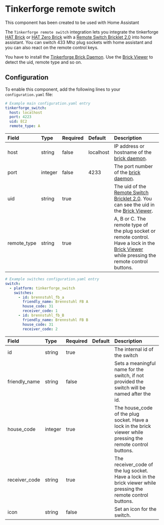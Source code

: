 # Tinkerforge remote switch
This component has been created to be used with Home Assistant

The `Tinkerforge remote switch` integration lets you integrate the tinkerforge [HAT Brick](https://www.tinkerforge.com/en/doc/Hardware/Bricks/HAT_Brick.html) or [HAT Zero Brick](https://www.tinkerforge.com/en/doc/Hardware/Bricks/HAT_Zero_Brick.html) with a [Remote Switch Bricklet 2.0](https://www.tinkerforge.com/en/doc/Hardware/Bricklets/Remote_Switch_V2.html) into home assistant.
You can switch 433 Mhz plug sockets with home assistant and you can also react on the remote control keys.

You have to install the [Tinkerforge Brick Daemon](https://www.tinkerforge.com/en/doc/Software/Brickd.html).
Use the [Brick Viewer](https://www.tinkerforge.com/en/doc/Software/Brickv.html) to detect the uid, remote type and so on.

## Configuration

To enable this component, add the following lines to your `configuration.yaml` file:

```yaml
# Example main configuration.yaml entry
tinkerforge_switch:
  host: localhost
  port: 4223
  uid: EC2
  remote_type: A
```

| Field | Type | Required | Default | Description |
|:----- |:---- |:-------- |:------- |:----------- |
| host  | string | false | localhost | IP address or hostname of the [brick daemon](https://www.tinkerforge.com/en/doc/Software/Brickd.html). |
| port  | integer | false | 4233    | The port number of the [brick daemon](https://www.tinkerforge.com/en/doc/Software/Brickd.html). |
| uid   | string | true   |         | The uid of the [Remote Switch Bricklet 2.0](https://www.tinkerforge.com/en/doc/Hardware/Bricklets/Remote_Switch_V2.html). You can see the uid in the [Brick Viewer](https://www.tinkerforge.com/en/doc/Software/Brickv.html). |
| remote_type | string | true |     | A, B or C. The remote type of the plug socket or remote control. Have a lock in the [Brick Viewer](https://www.tinkerforge.com/en/doc/Software/Brickv.html) while pressing the remote control buttons. |

```yaml
# Example switches configuration.yaml entry
switch:
  - platform: tinkerforge_switch
    switches:
      - id: brennstuhl_fb_a
        friendly_name: Brennstuhl FB A
        house_code: 31
        receiver_code: 1
      - id: brennstuhl_fb_B
        friendly_name: Brennstuhl FB B
        house_code: 31
        receiver_code: 2
```

| Field | Type | Required | Default | Description |
|:----- |:---- |:-------- |:------- |:----------- |
| id  | string | true |   | The internal id of the switch |
| friendly_name | string | false |  | Sets a meaningful name for the switch, if not provided the switch will be named after the id. |
| house_code | integer | true   |   | The house_code of the plug socket. Have a lock in the brick viewer while pressing the remote control buttons. |
| receiver_code | string | true |   | The receiver_code of the lug socket. Have a lock in the brick viewer while pressing the remote control buttons. |
| icon | string | false |   | Set an icon for the switch. |
